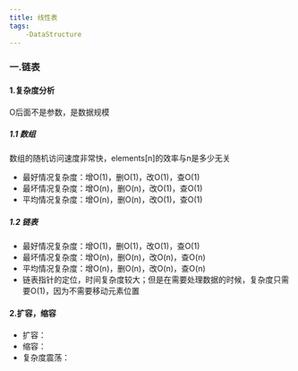 ```yaml
---
title: 线性表
tags:
	-DataStructure
---
```




### 一.链表

#### 1.复杂度分析

O后面不是参数，是数据规模

##### 1.1 数组

数组的随机访问速度非常快，elements[n]的效率与n是多少无关

- 最好情况复杂度：增O(1)，删O(1)，改O(1)，查O(1)
- 最坏情况复杂度：增O(n)，删O(n)，改O(1)，查O(1)
- 平均情况复杂度：增O(n)，删O(n)，改O(1)，查O(1)

##### 1.2 链表

- 最好情况复杂度：增O(1)，删O(1)，改O(1)，查O(1)
- 最坏情况复杂度：增O(n)，删O(n)，改O(n)，查O(n)
- 平均情况复杂度：增O(n)，删O(n)，改O(n)，查O(n)
- 链表指针的定位，时间复杂度较大；但是在需要处理数据的时候，复杂度只需要O(1)，因为不需要移动元素位置

#### 2.扩容，缩容

- 扩容：
- 缩容：
- 复杂度震荡：